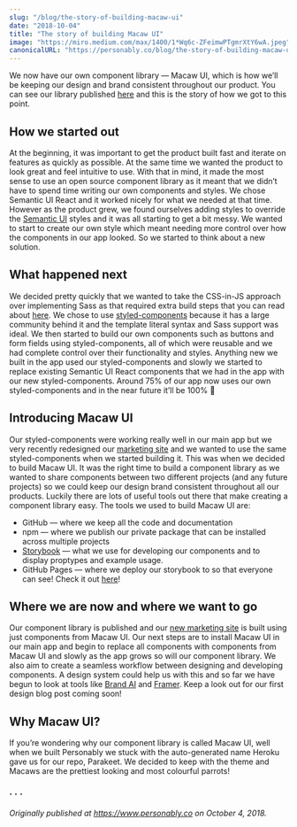 ```yaml
---
slug: "/blog/the-story-of-building-macaw-ui"
date: "2018-10-04"
title: "The story of building Macaw UI"
image: "https://miro.medium.com/max/1400/1*Wq6c-ZFeimwPTgmrXtY6wA.jpeg"
canonicalURL: "https://personably.co/blog/the-story-of-building-macaw-ui"
---
```


We now have our own component library — Macaw UI, which is how we’ll be keeping our design and brand consistent throughout our product. You can see our library published [here](https://personably.github.io/component-library) and this is the story of how we got to this point.

## How we started out

At the beginning, it was important to get the product built fast and iterate on features as quickly as possible. At the same time we wanted the product to look great and feel intuitive to use. With that in mind, it made the most sense to use an open source component library as it meant that we didn’t have to spend time writing our own components and styles. We chose Semantic UI React and it worked nicely for what we needed at that time. However as the product grew, we found ourselves adding styles to override the [Semantic UI](https://react.semantic-ui.com/) styles and it was all starting to get a bit messy. We wanted to start to create our own style which meant needing more control over how the components in our app looked. So we started to think about a new solution.

## What happened next

We decided pretty quickly that we wanted to take the CSS-in-JS approach over implementing Sass as that required extra build steps that you can read about [here](https://github.com/facebook/create-react-app/blob/master/packages/react-scripts/template/README.md#adding-a-css-preprocessor-sass-less-etc). We chose to use [styled-components](https://styled-components.com/) because it has a large community behind it and the template literal syntax and Sass support was ideal. We then started to build our own components such as buttons and form fields using styled-components, all of which were reusable and we had complete control over their functionality and styles. Anything new we built in the app used our styled-components and slowly we started to replace existing Semantic UI React components that we had in the app with our new styled-components. Around 75% of our app now uses our own styled-components and in the near future it’ll be 100% 🎉

## Introducing Macaw UI

Our styled-components were working really well in our main app but we very recently redesigned our [marketing site](https://personably.co/) and we wanted to use the same styled-components when we started building it. This was when we decided to build Macaw UI. It was the right time to build a component library as we wanted to share components between two different projects (and any future projects) so we could keep our design brand consistent throughout all our products. Luckily there are lots of useful tools out there that make creating a component library easy. The tools we used to build Macaw UI are:

- GitHub — where we keep all the code and documentation
- npm — where we publish our private package that can be installed across multiple projects
- [Storybook](https://storybook.js.org/) — what we use for developing our components and to display proptypes and example usage.
- GitHub Pages — where we deploy our storybook to so that everyone can see! Check it out [here](https://personably.github.io/component-library)!

## Where we are now and where we want to go

Our component library is published and our [new marketing site](https://personably.co/) is built using just components from Macaw UI. Our next steps are to install Macaw UI in our main app and begin to replace all components with components from Macaw UI and slowly as the app grows so will our component library. We also aim to create a seamless workflow between designing and developing components. A design system could help us with this and so far we have begun to look at tools like [Brand AI](https://brand.ai) and [Framer](https://www.framer.com/). Keep a look out for our first design blog post coming soon!

## Why Macaw UI?

If you’re wondering why our component library is called Macaw UI, well when we built Personably we stuck with the auto-generated name Heroku gave us for our repo, Parakeet. We decided to keep with the theme and Macaws are the prettiest looking and most colourful parrots!

### · · ·

_Originally published at https://www.personably.co on October 4, 2018._
